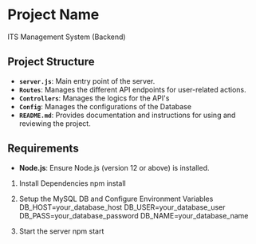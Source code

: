# Project Name

ITS Management System (Backend)

## Project Structure

- **`server.js`**: Main entry point of the server.
- **`Routes`**: Manages the different API endpoints for user-related actions.
- **`Controllers`**: Manages the logics for the API's
- **`Config`**: Manages the configurations of the Database
- **`README.md`**: Provides documentation and instructions for using and reviewing the project.

## Requirements

- **Node.js**: Ensure Node.js (version 12 or above) is installed.

1. Install Dependencies
   npm install

2. Setup the MySQL DB and Configure Environment Variables
   DB_HOST=your_database_host
   DB_USER=your_database_user
   DB_PASS=your_database_password
   DB_NAME=your_database_name

3. Start the server
   npm start
